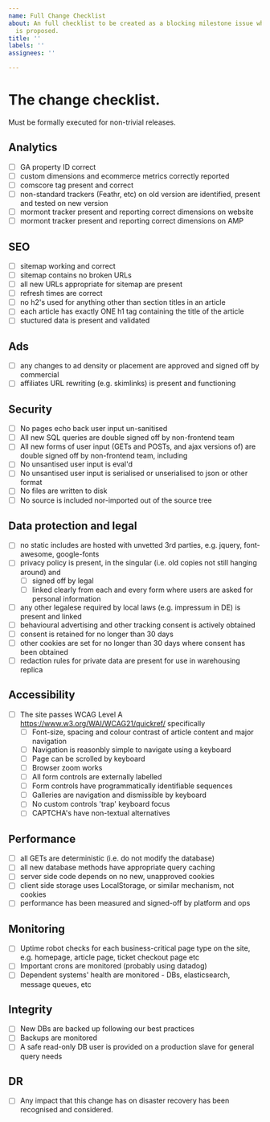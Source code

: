 ```yaml
---
name: Full Change Checklist
about: An full checklist to be created as a blocking milestone issue when a release
  is proposed.
title: ''
labels: ''
assignees: ''

---
```


# The change checklist.

Must be formally executed for non-trivial releases.

## Analytics

  - [ ] GA property ID correct
  - [ ] custom dimensions and ecommerce metrics correctly reported
  - [ ] comscore tag present and correct
  - [ ] non-standard trackers (Feathr, etc) on old version are identified, present and tested on new version
  - [ ] mormont tracker present and reporting correct dimensions on website
  - [ ] mormont tracker present and reporting correct dimensions on AMP
  
## SEO

  - [ ] sitemap working and correct
  - [ ] sitemap contains no broken URLs
  - [ ] all new URLs appropriate for sitemap are present
  - [ ] refresh times are correct
  - [ ] no h2's used for anything other than section titles in an article
  - [ ] each article has exactly ONE h1 tag containing the title of the article
  - [ ] stuctured data is present and validated

## Ads

  - [ ] any changes to ad density or placement are approved and signed off by commercial
  - [ ] affiliates URL rewriting (e.g. skimlinks) is present and functioning

## Security

  - [ ] No pages echo back user input un-sanitised
  - [ ] All new SQL queries are double signed off by non-frontend team
  - [ ] All new forms of user input (GETs and POSTs, and ajax versions of) are double signed off by non-frontend team, including
  - [ ] No unsantised user input is eval'd
  - [ ] No unsantised user input is serialised or unserialised to json or other format
  - [ ] No files are written to disk
  - [ ] No source is included nor-imported out of the source tree

## Data protection and legal

  - [ ] no static includes are hosted with unvetted 3rd parties, e.g. jquery, font-awesome, google-fonts
  - [ ] privacy policy is present, in the singular (i.e. old copies not still hanging around) and
    - [ ] signed off by legal
    - [ ] linked clearly from each and every form where users are asked for personal information
  - [ ] any other legalese required by local laws (e.g. impressum in DE) is present and linked
  - [ ] behavioural advertising and other tracking consent is actively obtained
  - [ ] consent is retained for no longer than 30 days
  - [ ] other cookies are set for no longer than 30 days where consent has been obtained
  - [ ] redaction rules for private data are present for use in warehousing replica

## Accessibility

  - [ ] The site passes WCAG Level A https://www.w3.org/WAI/WCAG21/quickref/ specifically
    - [ ] Font-size, spacing and colour contrast of article content and major navigation
    - [ ] Navigation is reasonbly simple to navigate using a keyboard
    - [ ] Page can be scrolled by keyboard
    - [ ] Browser zoom works
    - [ ] All form controls are externally labelled
    - [ ] Form controls have programmatically identifiable sequences
    - [ ] Galleries are navigation and dismissible by keyboard
    - [ ] No custom controls 'trap' keyboard focus
    - [ ] CAPTCHA's have non-textual alternatives

## Performance

  - [ ] all GETs are deterministic (i.e. do not modify the database)
  - [ ] all new database methods have appropriate query caching
  - [ ] server side code depends on no new, unapproved cookies
  - [ ] client side storage uses LocalStorage, or similar mechanism, not cookies
  - [ ] performance has been measured and signed-off by platform and ops

## Monitoring

  - [ ] Uptime robot checks for each business-critical page type on the site, e.g. homepage, article page, ticket checkout page etc
  - [ ] Important crons are monitored (probably using datadog)
  - [ ] Dependent systems' health are monitored - DBs, elasticsearch, message queues, etc

## Integrity

  - [ ] New DBs are backed up following our best practices
  - [ ] Backups are monitored
  - [ ] A safe read-only DB user is provided on a production slave for general query needs
  
## DR

  - [ ] Any impact that this change has on disaster recovery has been recognised and considered.
